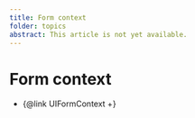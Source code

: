 ```yaml
---
title: Form context
folder: topics
abstract: This article is not yet available.
---
```


# Form context

- {@link UIFormContext +}
